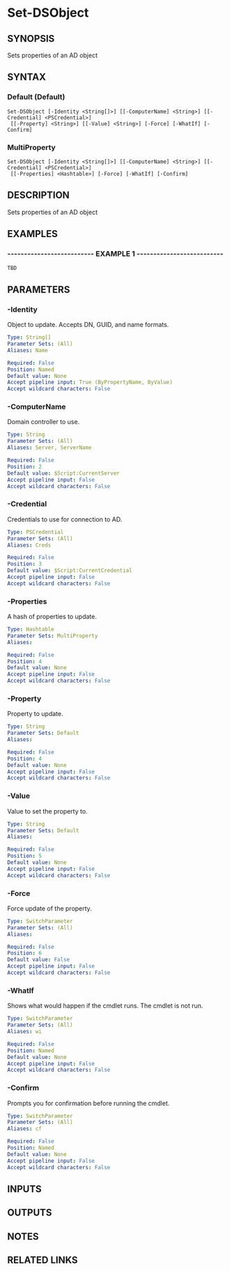 ﻿---
external help file: PSAD-help.xml
online version: 
schema: 2.0.0
---

# Set-DSObject

## SYNOPSIS
Sets properties of an AD object

## SYNTAX

### Default (Default)
```
Set-DSObject [-Identity <String[]>] [[-ComputerName] <String>] [[-Credential] <PSCredential>]
 [[-Property] <String>] [[-Value] <String>] [-Force] [-WhatIf] [-Confirm]
```

### MultiProperty
```
Set-DSObject [-Identity <String[]>] [[-ComputerName] <String>] [[-Credential] <PSCredential>]
 [[-Properties] <Hashtable>] [-Force] [-WhatIf] [-Confirm]
```

## DESCRIPTION
Sets properties of an AD object

## EXAMPLES

### -------------------------- EXAMPLE 1 --------------------------
```
TBD
```

## PARAMETERS

### -Identity
Object to update.
Accepts DN, GUID, and name formats.

```yaml
Type: String[]
Parameter Sets: (All)
Aliases: Name

Required: False
Position: Named
Default value: None
Accept pipeline input: True (ByPropertyName, ByValue)
Accept wildcard characters: False
```

### -ComputerName
Domain controller to use.

```yaml
Type: String
Parameter Sets: (All)
Aliases: Server, ServerName

Required: False
Position: 2
Default value: $Script:CurrentServer
Accept pipeline input: False
Accept wildcard characters: False
```

### -Credential
Credentials to use for connection to AD.

```yaml
Type: PSCredential
Parameter Sets: (All)
Aliases: Creds

Required: False
Position: 3
Default value: $Script:CurrentCredential
Accept pipeline input: False
Accept wildcard characters: False
```

### -Properties
A hash of properties to update.

```yaml
Type: Hashtable
Parameter Sets: MultiProperty
Aliases: 

Required: False
Position: 4
Default value: None
Accept pipeline input: False
Accept wildcard characters: False
```

### -Property
Property to update.

```yaml
Type: String
Parameter Sets: Default
Aliases: 

Required: False
Position: 4
Default value: None
Accept pipeline input: False
Accept wildcard characters: False
```

### -Value
Value to set the property to.

```yaml
Type: String
Parameter Sets: Default
Aliases: 

Required: False
Position: 5
Default value: None
Accept pipeline input: False
Accept wildcard characters: False
```

### -Force
Force update of the property.

```yaml
Type: SwitchParameter
Parameter Sets: (All)
Aliases: 

Required: False
Position: 6
Default value: False
Accept pipeline input: False
Accept wildcard characters: False
```

### -WhatIf
Shows what would happen if the cmdlet runs.
The cmdlet is not run.

```yaml
Type: SwitchParameter
Parameter Sets: (All)
Aliases: wi

Required: False
Position: Named
Default value: None
Accept pipeline input: False
Accept wildcard characters: False
```

### -Confirm
Prompts you for confirmation before running the cmdlet.

```yaml
Type: SwitchParameter
Parameter Sets: (All)
Aliases: cf

Required: False
Position: Named
Default value: None
Accept pipeline input: False
Accept wildcard characters: False
```

## INPUTS

## OUTPUTS

## NOTES

## RELATED LINKS

